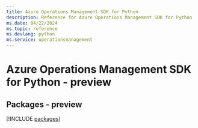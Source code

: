```yaml
---
title: Azure Operations Management SDK for Python
description: Reference for Azure Operations Management SDK for Python
ms.date: 04/22/2024
ms.topic: reference
ms.devlang: python
ms.service: operationsmanagement
---
```

# Azure Operations Management SDK for Python - preview
## Packages - preview
[!INCLUDE [packages](operations-management-index.md)]